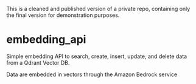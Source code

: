This is a cleaned and published version of a private repo, containing only the final version for demonstration purposes.

# embedding_api

Simple embedding API to search, create, insert, update, and delete data from a Qdrant Vector DB.

Data are embedded in vectors through the Amazon Bedrock service
